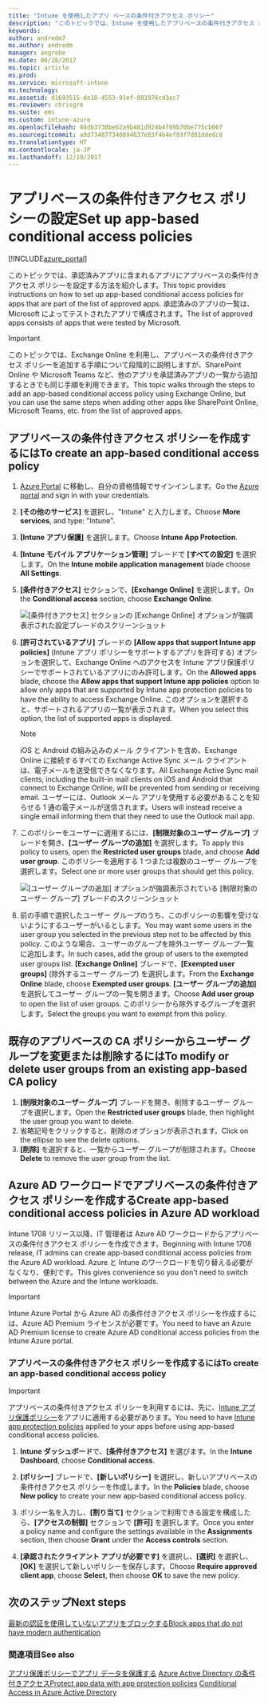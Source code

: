 ```yaml
---
title: "Intune を使用したアプリ ベースの条件付きアクセス ポリシー"
description: "このトピックでは、Intune を使用したアプリベースの条件付きアクセス ポリシーを構成する方法について説明します。"
keywords: 
author: andredm7
ms.author: andredm
manager: angrobe
ms.date: 06/28/2017
ms.topic: article
ms.prod: 
ms.service: microsoft-intune
ms.technology: 
ms.assetid: d1693515-de18-4553-91ef-801976cd3ec7
ms.reviewer: chrisgre
ms.suite: ems
ms.custom: intune-azure
ms.openlocfilehash: 88db3730be62a9b481d924b4f09b70be775cb067
ms.sourcegitcommit: a9d734877340894637e03f4b4ef83f7d01ddedc8
ms.translationtype: HT
ms.contentlocale: ja-JP
ms.lasthandoff: 12/19/2017
---
```

# <a name="set-up-app-based-conditional-access-policies"></a><span data-ttu-id="3fc19-103">アプリベースの条件付きアクセス ポリシーの設定</span><span class="sxs-lookup"><span data-stu-id="3fc19-103">Set up app-based conditional access policies</span></span>

[!INCLUDE[azure_portal](./includes/azure_portal.md)]

<span data-ttu-id="3fc19-104">このトピックでは、承認済みアプリに含まれるアプリにアプリベースの条件付きアクセス ポリシーを設定する方法を紹介します。</span><span class="sxs-lookup"><span data-stu-id="3fc19-104">This topic provides instructions on how to set up app-based conditional access policies for apps that are part of the list of approved apps.</span></span> <span data-ttu-id="3fc19-105">承認済みのアプリの一覧は、Microsoft によってテストされたアプリで構成されます。</span><span class="sxs-lookup"><span data-stu-id="3fc19-105">The list of approved apps consists of apps that were tested by Microsoft.</span></span>

> [!IMPORTANT]
> <span data-ttu-id="3fc19-106">このトピックでは、Exchange Online を利用し、アプリベースの条件付きアクセス ポリシーを追加する手順について段階的に説明しますが、SharePoint Online や Microsoft Teams など、他のアプリを承認済みアプリの一覧から追加するときでも同じ手順を利用できます。</span><span class="sxs-lookup"><span data-stu-id="3fc19-106">This topic walks through the steps to add an app-based conditional access policy using Exchange Online, but you can use the same steps when adding other apps like SharePoint Online, Microsoft Teams, etc. from the list of approved apps.</span></span>

## <a name="to-create-an-app-based-conditional-access-policy"></a><span data-ttu-id="3fc19-107">アプリベースの条件付きアクセス ポリシーを作成するには</span><span class="sxs-lookup"><span data-stu-id="3fc19-107">To create an app-based conditional access policy</span></span>
1.  <span data-ttu-id="3fc19-108">[Azure Portal](https://portal.azure.com) に移動し、自分の資格情報でサインインします。</span><span class="sxs-lookup"><span data-stu-id="3fc19-108">Go the [Azure portal](https://portal.azure.com) and sign in with your credentials.</span></span>

2.  <span data-ttu-id="3fc19-109">**[その他のサービス]** を選択し、"Intune" と入力します。</span><span class="sxs-lookup"><span data-stu-id="3fc19-109">Choose **More services**, and type: "Intune".</span></span>

3.  <span data-ttu-id="3fc19-110">**[Intune アプリ保護]** を選択します。</span><span class="sxs-lookup"><span data-stu-id="3fc19-110">Choose **Intune App Protection**.</span></span>

4.  <span data-ttu-id="3fc19-111">**[Intune モバイル アプリケーション管理]** ブレードで **[すべての設定]** を選択します。</span><span class="sxs-lookup"><span data-stu-id="3fc19-111">On the **Intune mobile application management** blade choose **All Settings**.</span></span>

5.  <span data-ttu-id="3fc19-112">**[条件付きアクセス]** セクションで、**[Exchange Online]** を選択します。</span><span class="sxs-lookup"><span data-stu-id="3fc19-112">On the **Conditional access** section, choose **Exchange Online**.</span></span>

    ![[条件付きアクセス] セクションの [Exchange Online] オプションが強調表示された設定ブレードのスクリーンショット](./media/MAM-conditional-access-1.png)

6. <span data-ttu-id="3fc19-114">**[許可されているアプリ]** ブレードの **[Allow apps that support Intune app policies]** (Intune アプリ ポリシーをサポートするアプリを許可する) オプションを選択して、Exchange Online へのアクセスを Intune アプリ保護ポリシーでサポートされているアプリにのみ許可します。</span><span class="sxs-lookup"><span data-stu-id="3fc19-114">On the **Allowed apps** blade, choose the **Allow apps that support Intune app policies** option to allow only apps that are supported by Intune app protection policies to have the ability to access Exchange Online.</span></span> <span data-ttu-id="3fc19-115">このオプションを選択すると、サポートされるアプリの一覧が表示されます。</span><span class="sxs-lookup"><span data-stu-id="3fc19-115">When you select this option, the list of supported apps is displayed.</span></span>

    > [!NOTE]
    > <span data-ttu-id="3fc19-116">iOS と Android の組み込みのメール クライアントを含め、Exchange Online に接続するすべての Exchange Active Sync メール クライアントは、電子メールを送受信できなくなります。</span><span class="sxs-lookup"><span data-stu-id="3fc19-116">All Exchange Active Sync mail clients, including the built-in mail clients on iOS and Android that connect to Exchange Online, will be prevented from sending or receiving email.</span></span> <span data-ttu-id="3fc19-117">ユーザーには、Outlook メール アプリを使用する必要があることを知らせる 1 通の電子メールが送信されます。</span><span class="sxs-lookup"><span data-stu-id="3fc19-117">Users will instead receive a single email informing them that they need to use the Outlook mail app.</span></span>

7. <span data-ttu-id="3fc19-118">このポリシーをユーザーに適用するには、**[制限対象のユーザー グループ]** ブレードを開き、**[ユーザー グループの追加]** を選択します。</span><span class="sxs-lookup"><span data-stu-id="3fc19-118">To apply this policy to users, open the **Restricted user groups** blade, and choose **Add user group**.</span></span> <span data-ttu-id="3fc19-119">このポリシーを適用する 1 つまたは複数のユーザー グループを選択します。</span><span class="sxs-lookup"><span data-stu-id="3fc19-119">Select one or more user groups that should get this policy.</span></span>

    ![[ユーザー グループの追加] オプションが強調表示されている [制限対象のユーザー グループ] ブレードのスクリーンショット](./media/mam-ca-add-user-group.png)

8. <span data-ttu-id="3fc19-121">前の手順で選択したユーザー グループのうち、このポリシーの影響を受けないようにするユーザーがいるとします。</span><span class="sxs-lookup"><span data-stu-id="3fc19-121">You may want some users in the user group you selected in the previous step not to be affected by this policy.</span></span> <span data-ttu-id="3fc19-122">このような場合、ユーザーのグループを除外ユーザー グループ一覧に追加します。</span><span class="sxs-lookup"><span data-stu-id="3fc19-122">In such cases, add the group of users to the exempted user groups list.</span></span> <span data-ttu-id="3fc19-123">**[Exchange Online]** ブレードで、**[Exempted user groups]** (除外するユーザー グループ) を選択します。</span><span class="sxs-lookup"><span data-stu-id="3fc19-123">From the **Exchange Online** blade, choose **Exempted user groups**.</span></span> <span data-ttu-id="3fc19-124">**[ユーザー グループの追加]** を選択してユーザー グループの一覧を開きます。</span><span class="sxs-lookup"><span data-stu-id="3fc19-124">Choose **Add user group** to open the list of user groups.</span></span> <span data-ttu-id="3fc19-125">このポリシーから除外するグループを選択します。</span><span class="sxs-lookup"><span data-stu-id="3fc19-125">Select the groups you want to exempt from this policy.</span></span>

## <a name="to-modify-or-delete-user-groups-from-an-existing-app-based-ca-policy"></a><span data-ttu-id="3fc19-126">既存のアプリベースの CA ポリシーからユーザー グループを変更または削除するには</span><span class="sxs-lookup"><span data-stu-id="3fc19-126">To modify or delete user groups from an existing app-based CA policy</span></span>

1. <span data-ttu-id="3fc19-127">**[制限対象のユーザー グループ]** ブレードを開き、削除するユーザー グループを選択します。</span><span class="sxs-lookup"><span data-stu-id="3fc19-127">Open the **Restricted user groups** blade, then highlight the user group you want to delete.</span></span>
2. <span data-ttu-id="3fc19-128">省略記号をクリックすると、削除のオプションが表示されます。</span><span class="sxs-lookup"><span data-stu-id="3fc19-128">Click on the ellipse to see the delete options.</span></span>
3. <span data-ttu-id="3fc19-129">**[削除]** を選択すると、一覧からユーザー グループが削除されます。</span><span class="sxs-lookup"><span data-stu-id="3fc19-129">Choose **Delete** to remove the user group from the list.</span></span>

## <a name="create-app-based-conditional-access-policies-in-azure-ad-workload"></a><span data-ttu-id="3fc19-130">Azure AD ワークロードでアプリベースの条件付きアクセス ポリシーを作成する</span><span class="sxs-lookup"><span data-stu-id="3fc19-130">Create app-based conditional access policies in Azure AD workload</span></span>

<span data-ttu-id="3fc19-131">Intune 1708 リリース以降、IT 管理者は Azure AD ワークロードからアプリベースの条件付きアクセス ポリシーを作成できます。</span><span class="sxs-lookup"><span data-stu-id="3fc19-131">Beginning with Intune 1708 release, IT admins can create app-based conditional access policies from the Azure AD workload.</span></span> <span data-ttu-id="3fc19-132">Azure と Intune のワークロードを切り替える必要がなくなり、便利です。</span><span class="sxs-lookup"><span data-stu-id="3fc19-132">This gives convenience so you don't need to switch between the Azure and the Intune workloads.</span></span>

> [!IMPORTANT]
> <span data-ttu-id="3fc19-133">Intune Azure Portal から Azure AD の条件付きアクセス ポリシーを作成するには、Azure AD Premium ライセンスが必要です。</span><span class="sxs-lookup"><span data-stu-id="3fc19-133">You need to have an Azure AD Premium license to create Azure AD conditional access policies from the Intune Azure portal.</span></span>

### <a name="to-create-an-app-based-conditional-access-policy"></a><span data-ttu-id="3fc19-134">アプリベースの条件付きアクセス ポリシーを作成するには</span><span class="sxs-lookup"><span data-stu-id="3fc19-134">To create an app-based conditional access policy</span></span>

> [!IMPORTANT]
> <span data-ttu-id="3fc19-135">アプリベースの条件付きアクセス ポリシーを利用するには、先に、[Intune アプリ保護ポリシー](app-protection-policies.md)をアプリに適用する必要があります。</span><span class="sxs-lookup"><span data-stu-id="3fc19-135">You need to have [Intune app protection policies](app-protection-policies.md) applied to your apps before using app-based conditional access policies.</span></span>

1. <span data-ttu-id="3fc19-136">**Intune ダッシュボード**で、**[条件付きアクセス]** を選びます。</span><span class="sxs-lookup"><span data-stu-id="3fc19-136">In the **Intune Dashboard**, choose **Conditional access**.</span></span>

2. <span data-ttu-id="3fc19-137">**[ポリシー]** ブレードで、**[新しいポリシー]** を選択し、新しいアプリベースの条件付きアクセス ポリシーを作成します。</span><span class="sxs-lookup"><span data-stu-id="3fc19-137">In the **Policies** blade, choose **New policy** to create your new app-based conditional access policy.</span></span>

4. <span data-ttu-id="3fc19-138">ポリシー名を入力し、**[割り当て]** セクションで利用できる設定を構成したら、**[アクセスの制御]** セクションで **[許可]** を選択します。</span><span class="sxs-lookup"><span data-stu-id="3fc19-138">Once you enter a policy name and configure the settings available in the **Assignments** section, then choose **Grant** under the **Access controls** section.</span></span>

5. <span data-ttu-id="3fc19-139">**[承認されたクライアント アプリが必要です]** を選択し、**[選択]** を選択し、**[OK]** を選択して新しいポリシーを保存します。</span><span class="sxs-lookup"><span data-stu-id="3fc19-139">Choose **Require approved client app**, choose **Select**, then choose **OK** to save the new policy.</span></span>

## <a name="next-steps"></a><span data-ttu-id="3fc19-140">次のステップ</span><span class="sxs-lookup"><span data-stu-id="3fc19-140">Next steps</span></span>
[<span data-ttu-id="3fc19-141">最新の認証を使用していないアプリをブロックする</span><span class="sxs-lookup"><span data-stu-id="3fc19-141">Block apps that do not have modern authentication</span></span>](app-modern-authentication-block.md)

### <a name="see-also"></a><span data-ttu-id="3fc19-142">関連項目</span><span class="sxs-lookup"><span data-stu-id="3fc19-142">See also</span></span>

<span data-ttu-id="3fc19-143">[アプリ保護ポリシーでアプリ データを保護する](app-protection-policies.md)
[Azure Active Directory の条件付きアクセス](https://docs.microsoft.com/azure/active-directory/active-directory-conditional-access)</span><span class="sxs-lookup"><span data-stu-id="3fc19-143">[Protect app data with app protection policies](app-protection-policies.md)
[Conditional Access in Azure Active Directory](https://docs.microsoft.com/azure/active-directory/active-directory-conditional-access)</span></span>
